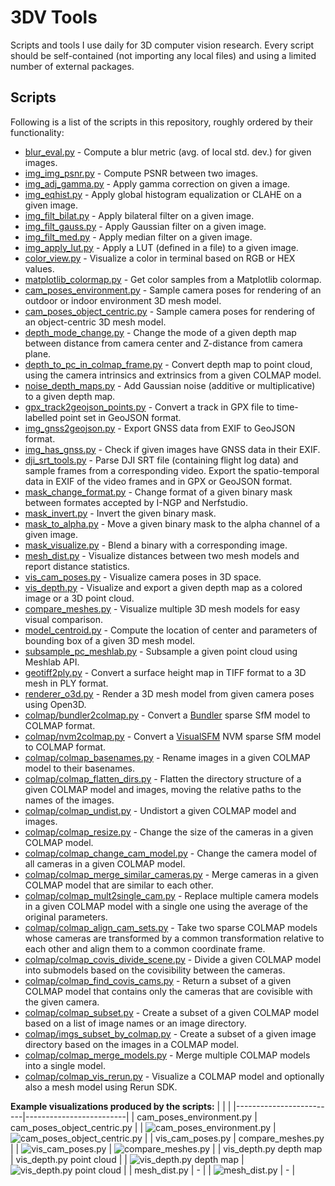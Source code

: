 # 3DV Tools
Scripts and tools I use daily for 3D computer vision research. Every script should be self-contained (not importing any local files) and using a limited number of external packages.

## Scripts
Following is a list of the scripts in this repository, roughly ordered by their functionality:

- [blur_eval.py](scripts/blur_eval.py) - Compute a blur metric (avg. of local std. dev.) for given images.
- [img_img_psnr.py](scripts/img_img_psnr.py) - Compute PSNR between two images.
- [img_adj_gamma.py](scripts/img_adj_gamma.py) - Apply gamma correction on given a image.
- [img_eqhist.py](scripts/img_eqhist.py) - Apply global histogram equalization or CLAHE on a given image.
- [img_filt_bilat.py](scripts/img_filt_bilat.py) - Apply bilateral filter on a given image.
- [img_filt_gauss.py](scripts/img_filt_gauss.py) - Apply Gaussian filter on a given image.
- [img_filt_med.py](scripts/img_filt_med.py) - Apply median filter on a given image.
- [img_apply_lut.py](scripts/img_apply_lut.py) - Apply a LUT (defined in a file) to a given image.
- [color_view.py](scripts/color_view.py) - Visualize a color in terminal based on RGB or HEX values.
- [matplotlib_colormap.py](scripts/matplotlib_colormap.py) - Get color samples from a Matplotlib colormap.
- [cam_poses_environment.py](scripts/cam_poses_environment.py) - Sample camera poses for rendering of an outdoor or indoor environment 3D mesh model.
- [cam_poses_object_centric.py](scripts/cam_poses_object_centric.py) - Sample camera poses for rendering of an object-centric 3D mesh model.
- [depth_mode_change.py](scripts/depth_mode_change.py) - Change the mode of a given depth map between distance from camera center and Z-distance from camera plane.
- [depth_to_pc_in_colmap_frame.py](scripts/depth_to_pc_in_colmap_frame.py) - Convert depth map to point cloud, using the camera intrinsics and extrinsics from a given COLMAP model.
- [noise_depth_maps.py](scripts/noise_depth_maps.py) - Add Gaussian noise (additive or multiplicative) to a given depth map.
- [gpx_track2geojson_points.py](scripts/gpx_track2geojson_points.py) - Convert a track in GPX file to time-labelled point set in GeoJSON format.
- [img_gnss2geojson.py](scripts/img_gnss2geojson.py) - Export GNSS data from EXIF to GeoJSON format.
- [img_has_gnss.py](scripts/img_has_gnss.py) - Check if given images have GNSS data in their EXIF.
- [dji_srt_tools.py](scripts/dji_srt_tools.py) - Parse DJI SRT file (containing flight log data) and sample frames from a corresponding video. Export the spatio-temporal data in EXIF of the video frames and in GPX or GeoJSON format.
- [mask_change_format.py](scripts/mask_change_format.py) - Change format of a given binary mask between formates accepted by I-NGP and Nerfstudio.
- [mask_invert.py](scripts/mask_invert.py) - Invert the given binary mask.
- [mask_to_alpha.py](scripts/mask_to_alpha.py) - Move a given binary mask to the alpha channel of a given image.
- [mask_visualize.py](scripts/vis_masks.py) - Blend a binary with a corresponding image.
- [mesh_dist.py](scripts/mesh_dist.py) - Visualize distances between two mesh models and report distance statistics.
- [vis_cam_poses.py](scripts/vis_cam_poses.py) - Visualize camera poses in 3D space. 
- [vis_depth.py](scripts/vis_depth.py) - Visualize and export a given depth map as a colored image or a 3D point cloud.
- [compare_meshes.py](scripts/compare_meshes.py) - Visualize multiple 3D mesh models for easy visual comparison.
- [model_centroid.py](scripts/model_centroid.py) - Compute the location of center and parameters of bounding box of a given 3D mesh model.
- [subsample_pc_meshlab.py](scripts/subsample_pc_meshlab.py) - Subsample a given point cloud using Meshlab API.
- [geotiff2ply.py](scripts/geotiff2ply.py) - Convert a surface height map in TIFF format to a 3D mesh in PLY format.
- [renderer_o3d.py](scripts/renderer_o3d.py) - Render a 3D mesh model from given camera poses using Open3D.
- [colmap/bundler2colmap.py](scripts/colmap/bundler2colmap.py) - Convert a [Bundler](https://www.cs.cornell.edu/~snavely/bundler/) sparse SfM model to COLMAP format.
- [colmap/nvm2colmap.py](scripts/colmap/nvm2colmap.py) - Convert a [VisualSFM](http://ccwu.me/vsfm/) NVM sparse SfM model to COLMAP format.
- [colmap/colmap_basenames.py](scripts/colmap/colmap_basenames.py) - Rename images in a given COLMAP model to their basenames.
- [colmap/colmap_flatten_dirs.py](scripts/colmap/colmap_flatten_dirs.py) - Flatten the directory structure of a given COLMAP model and images, moving the relative paths to the names of the images.
- [colmap/colmap_undist.py](scripts/colmap/colmap_undist.py) - Undistort a given COLMAP model and images.
- [colmap/colmap_resize.py](scripts/colmap/colmap_resize.py) - Change the size of the cameras in a given COLMAP model.
- [colmap/colmap_change_cam_model.py](scripts/colmap/colmap_change_cam_model.py) - Change the camera model of all cameras in a given COLMAP model.
- [colmap/colmap_merge_similar_cameras.py](scripts/colmap/colmap_merge_similar_cameras.py) - Merge cameras in a given COLMAP model that are similar to each other.
- [colmap/colmap_mult2single_cam.py](scripts/colmap/colmap_mult2single_cam.py) - Replace multiple camera models in a given COLMAP model with a single one using the average of the original parameters.
- [colmap/colmap_align_cam_sets.py](scripts/colmap/colmap_align_cam_sets.py) - Take two sparse COLMAP models whose cameras are transformed by a common transformation relative to each other and align them to a common coordinate frame.
- [colmap/colmap_covis_divide_scene.py](scripts/colmap/colmap_covis_divide_scene.py) - Divide a given COLMAP model into submodels based on the covisibility between the cameras.
- [colmap/colmap_find_covis_cams.py](scripts/colmap/colmap_find_covis_cams.py) - Return a subset of a given COLMAP model that contains only the cameras that are covisible with the given camera.
- [colmap/colmap_subset.py](scripts/colmap/colmap_subset.py) - Create a subset of a given COLMAP model based on a list of image names or an image directory.
- [colmap/imgs_subset_by_colmap.py](scripts/colmap/imgs_subset_by_colmap.py) - Create a subset of a given image directory based on the images in a COLMAP model.
- [colmap/colmap_merge_models.py](scripts/colmap/colmap_merge_models.py) - Merge multiple COLMAP models into a single model.
- [colmap/colmap_vis_rerun.py](scripts/colmap/colmap_vis_rerun.py) - Visualize a COLMAP model and optionally also a mesh model using Rerun SDK.

**Example visualizations produced by the scripts:**
|  |  |
|-------------------------|-------------------------|
| cam_poses_environment.py | cam_poses_object_centric.py |
| ![cam_poses_environment.py](docs/images/cam_poses_environment_01.png) | ![cam_poses_object_centric.py](docs/images/cam_poses_object_centric_01.png) |
| vis_cam_poses.py | compare_meshes.py |
| ![vis_cam_poses.py](docs/images/vis_cam_poses_01.png) | ![compare_meshes.py](docs/images/compare_meshes_01.png) |
| vis_depth.py depth map | vis_depth.py point cloud |
| ![vis_depth.py depth map](docs/images/vis_depth_01.png) | ![vis_depth.py point cloud](docs/images/vis_depth_02.png) |
| mesh_dist.py | - |
| ![mesh_dist.py](docs/images/mesh_dist_01.png) | - |
